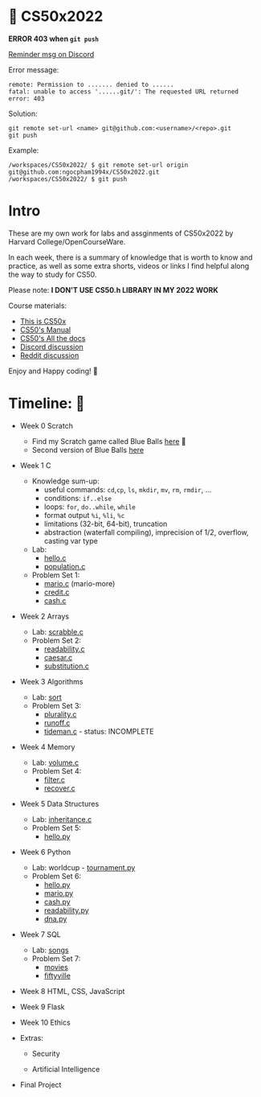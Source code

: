 # :file_folder: CS50x2022

**ERROR 403 when `git push`**

[Reminder msg on Discord](https://discord.com/channels/393846237255696385/395684800830373888/982680350784385144)

Error message:

```
remote: Permission to ....... denied to ......
fatal: unable to access '......git/': The requested URL returned error: 403
```

Solution:

```
git remote set-url <name> git@github.com:<username>/<repo>.git
git push
```

Example:
```
/workspaces/CS50x2022/ $ git remote set-url origin git@github.com:ngocpham1994x/CS50x2022.git
/workspaces/CS50x2022/ $ git push
```

# Intro


These are my own work for labs and assginments of CS50x2022 by Harvard College/OpenCourseWare.

In each week, there is a summary of knowledge that is worth to know and practice, as well as some extra shorts, videos or links I find helpful along the way to study for CS50.

Please note: **I DON'T USE CS50.h LIBRARY IN MY 2022 WORK**

Course materials:
- [This is CS50x](https://cs50.harvard.edu/x/2022/)
- [CS50's Manual](https://manual.cs50.io/#stdio.h)
- [CS50's All the docs](https://cs50.readthedocs.io/)
- [Discord discussion](https://discord.com/invite/cs50)
- [Reddit discussion](https://www.reddit.com/r/cs50/)

Enjoy and Happy coding! :robot:

# Timeline: :calendar:


- Week 0 Scratch
  - Find my Scratch game called Blue Balls [here](https://scratch.mit.edu/projects/471758222) :large_blue_circle:
  - Second version of Blue Balls [here](https://scratch.mit.edu/projects/471963172)
- Week 1 C
  - Knowledge sum-up:
  	- useful commands: `cd`,`cp`, `ls`, `mkdir`, `mv`, `rm`, `rmdir`, ...
  	- conditions: `if..else`
  	- loops: `for`, `do..while`, `while`
  	- format output `%i`, `%li`, `%c`
  	- limitations (32-bit, 64-bit), truncation
  	- abstraction (waterfall compiling), imprecision of 1/2, overflow, casting var type
  - Lab:
    - [hello.c](https://github.com/ngocpham1994x/CS50x2021/blob/main/pset1/hello/hello.c)
    - [population.c](https://github.com/ngocpham1994x/CS50x2021/blob/main/pset1/hello/population.c)
  - Problem Set 1:
    - [mario.c](https://github.com/ngocpham1994x/CS50x2021/blob/main/pset1/mario/mario.c) (mario-more)
    - [credit.c](https://github.com/ngocpham1994x/CS50x2021/blob/main/pset1/credit/credit.c)
    - [cash.c](https://github.com/ngocpham1994x/CS50x2021/blob/main/pset1/cash/cash.c)
- Week 2 Arrays
  - Lab: [scrabble.c](https://github.com/ngocpham1994x/CS50x2022/blob/main/pset2/scrabble/scrabble.c)
  - Problem Set 2:
    - [readability.c](https://github.com/ngocpham1994x/CS50x2022/blob/main/pset2/readability/readability.c)
    - [caesar.c](https://github.com/ngocpham1994x/CS50x2022/blob/main/pset2/caesar/caesar.c)
    - [substitution.c](https://github.com/ngocpham1994x/CS50x2022/blob/main/pset2/substitution/substitution.c)
- Week 3 Algorithms
  - Lab: [sort](/pset3/sort/answers.txt)
  - Problem Set 3:
    - [plurality.c](https://github.com/ngocpham1994x/CS50x2022/blob/main/pset3/plurality/plurality.c)
    - [runoff.c](https://github.com/ngocpham1994x/CS50x2022/blob/main/pset3/runoff/runoff.c)
    - [tideman.c](https://github.com/ngocpham1994x/CS50x2022/blob/main/pset3/tideman/tideman.c) - status: INCOMPLETE
- Week 4 Memory
  - Lab: [volume.c](/pset4/volume/volume.c)
  - Problem Set 4:
    - [filter.c](/pset4/filter-less/filter.c)
    - [recover.c](/pset4/recovery/recover.c)
- Week 5 Data Structures
  - Lab: [inheritance.c](/pset5/inheritance/inheritance.c)
  - Problem Set 5:
    - [hello.py](/pset6/speller/speller.c)
- Week 6 Python
  - Lab: worldcup - [tournament.py](/pset6/world-cup/tournament.py)
  - Problem Set 6:
    - [hello.py](/pset6/hello.py)
    - [mario.py](/pset6/mario.py)
    - [cash.py](/pset6/cash.py)
    - [readability.py](/pset6/readability.py)
    - [dna.py](/pset6/dna/dna.py)
- Week 7 SQL
  - Lab: [songs](/pset7/songs)
  - Problem Set 7:
    - [movies](/pset7/movies)
    - [fiftyville](/pset7/fiftyville/log.sql)

- Week 8 HTML, CSS, JavaScript

- Week 9 Flask

- Week 10 Ethics

- Extras:
  - Security

  - Artificial Intelligence

- Final Project
